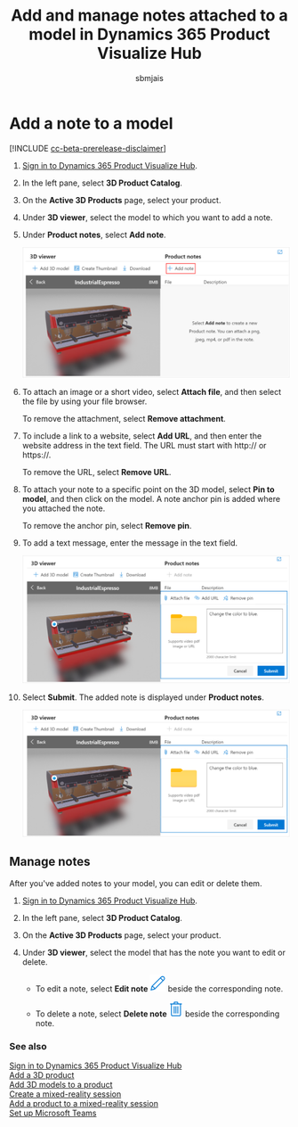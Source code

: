 ﻿---
title: Add and manage notes attached to a model in Dynamics 365 Product Visualize Hub
description: Instructions for adding and managing notes attached to a model in Dynamics 365 Product Visualize Hub.
author: sbmjais
ms.author: shjais
manager: shujoshi
ms.date: 07/17/2020
ms.service: dynamics-365-sales
ms.topic: article
ms-reviewer:
---

# Add a note to a model

[!INCLUDE [cc-beta-prerelease-disclaimer](../includes/cc-beta-prerelease-disclaimer.md)]

1.  [Sign in to Dynamics 365 Product Visualize Hub](sign-in-app.md).

2.  In the left pane, select **3D Product Catalog**.

3.  On the **Active 3D Products** page, select your product.

4.  Under **3D viewer**, select the model to which you want to add a note.

5.  Under **Product notes**, select **Add note**.

    ![Add note button](media/add-note-button.png "Add note button")

6.  To attach an image or a short video, select **Attach file**, and then select the file by using your file browser. 

    To remove the attachment, select **Remove attachment**.

7.  To include a link to a website, select **Add URL**, and then enter the website address in the text field. The URL must start with http:// or https://.

    To remove the URL, select **Remove URL**.

8.  To attach your note to a specific point on the 3D model, select **Pin to model**, and then click on the model. A note anchor pin is added where you attached the note.

    To remove the anchor pin, select **Remove pin**.

9.  To add a text message, enter the message in the text field.

    ![Note added](media/note-added.png "Note added")

10. Select **Submit**. The added note is displayed under **Product notes**.

    ![Note submitted](media/note-added.png "Note submitted")

## Manage notes

After you've added notes to your model, you can edit or delete them.

1.  [Sign in to Dynamics 365 Product Visualize Hub](sign-in-app.md).

2.  In the left pane, select **3D Product Catalog**.

3.  On the **Active 3D Products** page, select your product.

4.  Under **3D viewer**, select the model that has the note you want to edit or delete.

    - To edit a note, select **Edit note** ![Edit note](media/edit-icon.png "Edit note") beside the corresponding note.

    - To delete a note, select **Delete note** ![Delete note](media/delete-icon.png "Delete note") beside the corresponding note.

### See also

[Sign in to Dynamics 365 Product Visualize Hub](sign-in-app.md)<br>
[Add a 3D product](add-3d-product.md)<br>
[Add 3D models to a product](add-3d-model-product.md)<br>
[Create a mixed-reality session](create-mr-session.md)<br>
[Add a product to a mixed-reality session](add-product-mr-session.md)<br>
[Set up Microsoft Teams](setup-ms-teams.md)